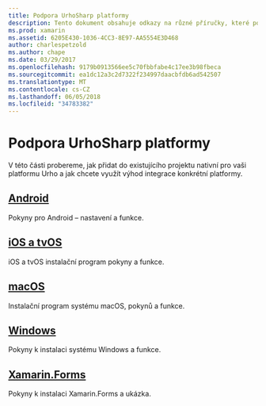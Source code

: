 ```yaml
---
title: Podpora UrhoSharp platformy
description: Tento dokument obsahuje odkazy na různé příručky, které popisují, jak přidat Urho do existujícího projektu nativní pro konkrétní platformu. Popisuje, Android, iOS, tvOS, systému macOS, Windows a Xamarin.Forms.
ms.prod: xamarin
ms.assetid: 6205E430-1036-4CC3-8E97-AA5554E3D468
author: charlespetzold
ms.author: chape
ms.date: 03/29/2017
ms.openlocfilehash: 9179b0913566ee5c70fbbfabe4c17ee3b98fbeca
ms.sourcegitcommit: ea1dc12a3c2d7322f234997daacbfdb6ad542507
ms.translationtype: MT
ms.contentlocale: cs-CZ
ms.lasthandoff: 06/05/2018
ms.locfileid: "34783382"
---
```

# <a name="urhosharp-platform-support"></a>Podpora UrhoSharp platformy

V této části probereme, jak přidat do existujícího projektu nativní pro vaši platformu Urho a jak chcete využít výhod integrace konkrétní platformy.

## <a name="androidgraphics-gamesurhosharpplatformandroidmd"></a>[Android](~/graphics-games/urhosharp/platform/android.md)

Pokyny pro Android – nastavení a funkce.

## <a name="ios-and-tvosgraphics-gamesurhosharpplatformiosmd"></a>[iOS a tvOS](~/graphics-games/urhosharp/platform/ios.md)

iOS a tvOS instalační program pokyny a funkce.

## <a name="macosgraphics-gamesurhosharpplatformmacmd"></a>[macOS](~/graphics-games/urhosharp/platform/mac.md)

Instalační program systému macOS, pokynů a funkce.

## <a name="windowsgraphics-gamesurhosharpplatformwindowsmd"></a>[Windows](~/graphics-games/urhosharp/platform/windows.md)

Pokyny k instalaci systému Windows a funkce.

## <a name="xamarinformsgraphics-gamesurhosharpplatformxamarin-formsmd"></a>[Xamarin.Forms](~/graphics-games/urhosharp/platform/xamarin-forms.md)

Pokyny k instalaci Xamarin.Forms a ukázka.

